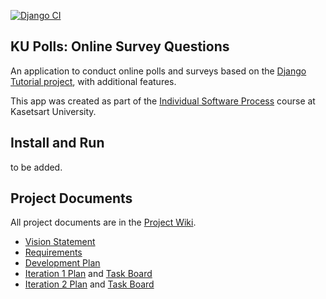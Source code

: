 [![Django CI](https://github.com/Jobdaiyoung/ku-polls/actions/workflows/django.yml/badge.svg)](https://github.com/Jobdaiyoung/ku-polls/actions/workflows/django.yml)

## KU Polls: Online Survey Questions 

An application to conduct online polls and surveys based
on the [Django Tutorial project][django-tutorial], with
additional features.

This app was created as part of the [Individual Software Process](
https://cpske.github.io/ISP) course at Kasetsart University.

## Install and Run

to be added.

## Project Documents

All project documents are in the [Project Wiki](../../wiki/Home).

- [Vision Statement](../../wiki/Vision%20Statement)
- [Requirements](../../wiki/Requirements)
- [Development Plan](../../wiki/Development-Plan)
- [Iteration 1 Plan](../../wiki/Iteration-1-Plan) and [Task Board](https://github.com/users/Jobdaiyoung/projects/2/views/5)
- [Iteration 2 Plan](../../wiki/Iteration-2-Plan) and [Task Board](https://github.com/users/Jobdaiyoung/projects/2/views/7)

[django-tutorial]: https://docs.djangoproject.com/en/4.1/intro/tutorial01/
